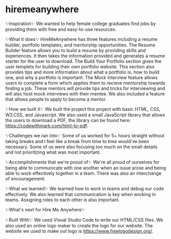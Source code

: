 # hiremeanywhere

✨Inspiration✨
We wanted to help female college graduates find jobs by providing them with free and easy-to-use resources.

✨What it does✨
HireMeAnywhere has three features including a resume builder, portfolio templates, and mentorship opportunities. The Resume Builder feature allows you to build a resume by providing skills and experiences. It then takes the information provided and generates a resume starter for the user to download. The Build Your Portfolio section gives the user templets for building their own portfolio website. This section also provides tips and more information about what a portfolio is, how to build one, and why a portfolio is important. The Mock Interview feature allows users to complete a form which applies them to recieve mentorship towards finding a job. These mentors will provide tips and tricks for interviewing and will also host mock interviews with their mentee. We also included a feature that allows people to apply to become a mentor.

✨How we built it✨
We built the project this project with basic HTML, CSS, W3.CSS, and Javascript. We also used a small JavaScript library that allows the users to download a PDF, the library can be found here: https://codewithmark.com/html-to-pdf.

✨Challenges we ran into✨
Some of us worked for 5+ hours straight without taking breaks and I feel like a break from time to time would've been necessary. Some of us were also focusing too much on the small details and not prioritizing what was most important. 

✨Accomplishments that we're proud of✨
We're all proud of ourselves for being able to communicate with one another when an issue arose and being able to work effectively together in a team. There was also an
interchange of encouragement.

✨What we learned✨
We learned how to work in teams and debug our code effectively. We also learned that communication is key when working in teams. Assigning roles to each other is also important.

✨What's next for Hire Me Anywhere✨

✨Built With✨
We used Visual Studio Code to write our HTML/CSS files. We also used an online logo maker to create the logo for our website. The website we used to make out logo is https://www.freelogodesign.org/.
